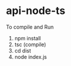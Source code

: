 # api-node-ts

To compile and Run

  1. npm install
  2. tsc (compile)
  3. cd dist
  4. node index.js
